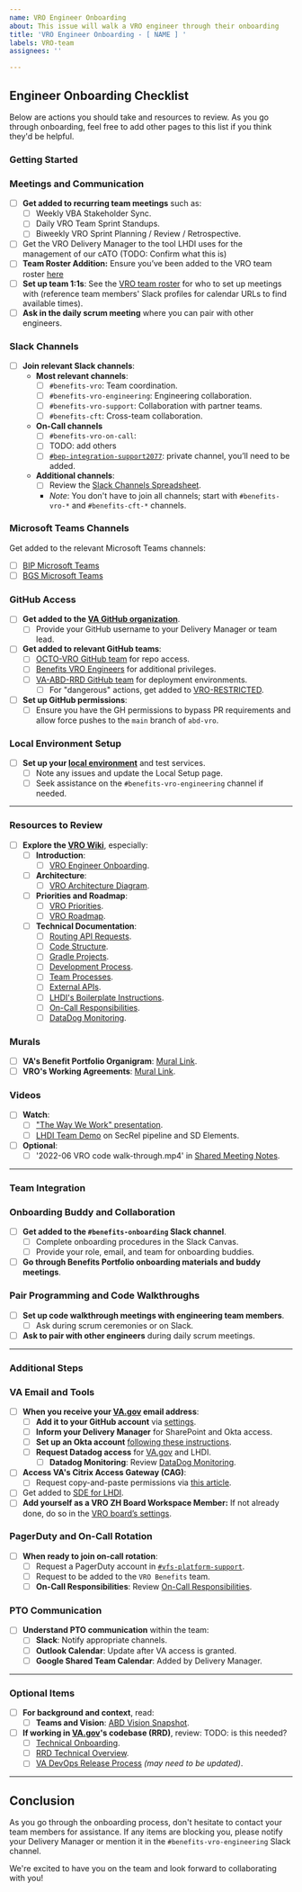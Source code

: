 ```yaml
---
name: VRO Engineer Onboarding
about: This issue will walk a VRO engineer through their onboarding
title: 'VRO Engineer Onboarding - [ NAME ] '
labels: VRO-team
assignees: ''

---
```


## Engineer Onboarding Checklist

Below are actions you should take and resources to review. As you go through onboarding, feel free to add other pages to this list if you think they'd be helpful.

### Getting Started

### Meetings and Communication

- [ ]  **Get added to recurring team meetings** such as:
    - [ ]  Weekly VBA Stakeholder Sync.
    - [ ]  Daily VRO Team Sprint Standups.
    - [ ]  Biweekly VRO Sprint Planning / Review / Retrospective.
- [ ]  Get the VRO Delivery Manager to the tool LHDI uses for the management of our cATO (TODO: Confirm what this is)
- [ ]  **Team Roster Addition:** Ensure you’ve been added to the VRO team roster [here](https://github.com/department-of-veterans-affairs/abd-vro/wiki/Virtual-Regional-Office-Overview)
- [ ]  **Set up team 1:1s**: See the [VRO team roster](https://github.com/department-of-veterans-affairs/abd-vro/wiki/Virtual-Regional-Office-Overview#-who-is-the-vro-team) for who to set up meetings with (reference team members' Slack profiles for calendar URLs to find available times).
- [ ]  **Ask in the daily scrum meeting** where you can pair with other engineers.

### Slack Channels

- [ ]  **Join relevant Slack channels**:
    - **Most relevant channels**:
        - [ ]  `#benefits-vro`: Team coordination.
        - [ ]  `#benefits-vro-engineering`: Engineering collaboration.
        - [ ]  `#benefits-vro-support`: Collaboration with partner teams.
        - [ ]  `#benefits-cft`: Cross-team collaboration.
    - **On-Call channels**
        - [ ]  `#benefits-vro-on-call`:
        - [ ]  TODO: add others
        - [ ]  [`#bep-integration-support2077`](https://dsva.slack.com/archives/C05DUAWDVRQ): private channel, you’ll need to be added.
    - **Additional channels**:
        - [ ]  Review the [Slack Channels Spreadsheet](https://docs.google.com/spreadsheets/d/1c3e6SVuhVz3q4bh1qf5jj25EmusCd3NVXhDjSIpr9yk/edit#gid=1020923043).
        - *Note*: You don't have to join all channels; start with `#benefits-vro-*` and `#benefits-cft-*` channels.

### Microsoft Teams Channels

 Get added to the relevant Microsoft Teams channels:

- [ ]  [BIP Microsoft Teams](https://teams.microsoft.com/l/entity/2a527703-1f6f-4559-a332-d8a7d288cd88/_djb2_msteams_prefix_3931627218?context=%7B%22subEntityId%22%3Anull%2C%22channelId%22%3A%2219%3A38316fe7e5bc49e8a984da519a70e1df%40thread.tacv2%22%7D&groupId=007f7821-5d9f-4f4f-b0fc-0e0a24ee625f&tenantId=e95f1b23-abaf-45ee-821d-b7ab251ab3bf&allowXTenantAccess=false)
- [ ]  [BGS Microsoft Teams](https://teams.microsoft.com/l/channel/19%3A38316fe7e5bc49e8a984da519a70e1df%40thread.tacv2/Product%20-%20BEP%20-%20General?groupId=007f7821-5d9f-4f4f-b0fc-0e0a24ee625f)

### GitHub Access

- [ ]  **Get added to the [VA GitHub organization](https://github.com/department-of-veterans-affairs/github-user-requests/issues/new/choose)**.
    - [ ]  Provide your GitHub username to your Delivery Manager or team lead.
- [ ]  **Get added to relevant GitHub teams**:
    - [ ]  [OCTO-VRO GitHub team](https://github.com/orgs/department-of-veterans-affairs/teams/octo-vro/members) for repo access.
    - [ ]  [Benefits VRO Engineers](https://github.com/orgs/department-of-veterans-affairs/teams/benefits-vro-engineers/members) for additional privileges.
    - [ ]  [VA-ABD-RRD GitHub team](https://github.com/orgs/department-of-veterans-affairs/teams/va-abd-rrd/members) for deployment environments.
        - [ ]  For "dangerous" actions, get added to [VRO-RESTRICTED](https://github.com/orgs/department-of-veterans-affairs/teams/vro-restricted/members).
- [ ]  **Set up GitHub permissions**:
    - [ ]  Ensure you have the GH permissions to bypass PR requirements and allow force pushes to the `main` branch of `abd-vro`.

### Local Environment Setup

- [ ]  **Set up your [local environment](https://github.com/department-of-veterans-affairs/abd-vro/wiki/Local-Setup)** and test services.
    - [ ]  Note any issues and update the Local Setup page.
    - [ ]  Seek assistance on the `#benefits-vro-engineering` channel if needed.

---

### Resources to Review

- [ ]  **Explore the [VRO Wiki](https://github.com/department-of-veterans-affairs/abd-vro/wiki)**, especially:
    - [ ]  **Introduction**:
        - [ ]  [VRO Engineer Onboarding](https://github.com/department-of-veterans-affairs/abd-vro/wiki/VRO-Engineer-Onboarding).
    - [ ]  **Architecture**:
        - [ ]  [VRO Architecture Diagram](https://github.com/department-of-veterans-affairs/abd-vro/wiki/VRO-Architecture-Diagram).
    - [ ]  **Priorities and Roadmap**:
        - [ ]  [VRO Priorities](https://github.com/department-of-veterans-affairs/abd-vro/wiki/VRO-priorities).
        - [ ]  [VRO Roadmap](https://github.com/department-of-veterans-affairs/abd-vro/wiki/VRO-v2-Roadmap).
    - [ ]  **Technical Documentation**:
        - [ ]  [Routing API Requests](https://github.com/department-of-veterans-affairs/abd-vro/wiki/Routing-API-requests).
        - [ ]  [Code Structure](https://github.com/department-of-veterans-affairs/abd-vro/wiki/Code-structure).
        - [ ]  [Gradle Projects](https://github.com/department-of-veterans-affairs/abd-vro/wiki/Code-structure#gradle-projects).
        - [ ]  [Development Process](https://github.com/department-of-veterans-affairs/abd-vro/wiki/Development-process).
        - [ ]  [Team Processes](https://github.com/department-of-veterans-affairs/abd-vro/wiki/Team%20Processes).
        - [ ]  [External APIs](https://github.com/department-of-veterans-affairs/abd-vro/wiki/External-APIs-to-interact-with-other-systems).
        - [ ]  [LHDI's Boilerplate Instructions](https://github.com/department-of-veterans-affairs/abd-vro/wiki/LHDI%27s-Boilerplate-Instructions).
        - [ ]  [On-Call Responsibilities](https://github.com/department-of-veterans-affairs/abd-vro/wiki/On-Call-Responsibilities).
        - [ ]  [DataDog Monitoring](https://github.com/department-of-veterans-affairs/abd-vro/wiki/DataDog-monitoring).

### Murals

- [ ]  **VA's Benefit Portfolio Organigram**: [Mural Link](https://app.mural.co/t/departmentofveteransaffairs9999/m/departmentofveteransaffairs9999/1678236223248/ef60b22feff4aa22c594256683b81988abc1f181?sender=u5e5c57ecc5136069f64f2819).
- [ ]  **VRO's Working Agreements**: [Mural Link](https://app.mural.co/t/departmentofveteransaffairs9999/m/departmentofveteransaffairs9999/1697222300764/071b9570f3bf4a8a678a547a8d3ccd9410e977df?sender=u5e5c57ecc5136069f64f2819).

### Videos

- [ ]  **Watch**:
    - [ ]  ["The Way We Work" presentation](https://us06web.zoom.us/rec/share/sHRSblAbF229tQpj7-Nqmmdi7Zb5bWclCd0lqMMdGAttuaJZDByZy8C7vi1BO9Mo.7XuVLn108mwIpnQj?startTime=1680030182000).
    - [ ]  [LHDI Team Demo](https://lighthouseva.slack.com/archives/C03UA9MV1EH/p1681327320119849?thread_ts=1681304404.488959&cid=C03UA9MV1EH) on SecRel pipeline and SD Elements.
- [ ]  **Optional**:
    - [ ]  '2022-06 VRO code walk-through.mp4' in [Shared Meeting Notes](https://dvagov.sharepoint.com/:f:/r/sites/vaabdvro/Shared%20Documents/VRO%20-%20Virtual%20Regional%20Office/Shared%20Meeting%20Notes?csf=1&web=1&e=0LcwED).

---

### Team Integration

### Onboarding Buddy and Collaboration

- [ ]  **Get added to the `#benefits-onboarding` Slack channel**.
    - [ ]  Complete onboarding procedures in the Slack Canvas.
    - [ ]  Provide your role, email, and team for onboarding buddies.
- [ ]  **Go through Benefits Portfolio onboarding materials and buddy meetings**.

### Pair Programming and Code Walkthroughs

- [ ]  **Set up code walkthrough meetings with engineering team members**.
    - [ ]  Ask during scrum ceremonies or on Slack.
- [ ]  **Ask to pair with other engineers** during daily scrum meetings.

---

### Additional Steps

### VA Email and Tools

- [ ]  **When you receive your [VA.gov](http://va.gov/) email address**:
    - [ ]  **Add it to your GitHub account** via [settings](https://github.com/settings/emails).
    - [ ]  **Inform your Delivery Manager** for SharePoint and Okta access.
    - [ ]  **Set up an Okta account** [following these instructions](https://dsva.slack.com/archives/C01U8EYHSEM/p1697220895678199).
    - [ ]  **Request Datadog access** for [VA.gov](http://va.gov/) and LHDI.
        - [ ]  **Datadog Monitoring**: Review [DataDog Monitoring](https://github.com/department-of-veterans-affairs/abd-vro/wiki/DataDog-monitoring).
- [ ]  **Access VA's Citrix Access Gateway (CAG)**:
    - [ ]  Request copy-and-paste permissions via [this article](https://yourit.va.gov/va?id=kb_article_view_yourit&sys_id=f96381201ba6a99048a36242604bcbcb&table=kb_knowledge).
- [ ]  Get added to [SDE for LHDI](https://sde.lighthouse.va.gov/bunits/va/abd-vro/abd-vro/tasks/phase/activities/).
- [ ]  **Add yourself as a VRO ZH Board Workspace Member:** If not already done, do so in the [VRO board’s settings](https://app.zenhub.com/workspaces/vro-team-6557e67173391c000e1409f3/board).

### PagerDuty and On-Call Rotation

- [ ]  **When ready to join on-call rotation**:
    - [ ]  Request a PagerDuty account in [`#vfs-platform-support`](https://dsva.slack.com/archives/CBU0KDSB1).
    - [ ]  Request to be added to the `VRO Benefits` team.
    - [ ]  **On-Call Responsibilities**: Review [On-Call Responsibilities](https://github.com/department-of-veterans-affairs/abd-vro/wiki/On-Call-Responsibilities).

### PTO Communication

- [ ]  **Understand PTO communication** within the team:
    - [ ]  **Slack**: Notify appropriate channels.
    - [ ]  **Outlook Calendar**: Update after VA access is granted.
    - [ ]  **Google Shared Team Calendar**: Added by Delivery Manager.

---

### Optional Items

- [ ]  **For background and context**, read:
    - [ ]  **Teams and Vision**: [ABD Vision Snapshot](https://dvagov.sharepoint.com/:p:/r/sites/HypertensionRapidDecisionPilot/_layouts/15/Doc.aspx?sourcedoc=%7B4A6FD69B-D04E-4CD8-879A-AE2C547B7A66%7D&file=ABD%20Vision%20Snapshot%20_%20May%202022.pptx&action=edit&mobileredirect=true).
- [ ]  **If working in [VA.gov](http://va.gov/)'s codebase (RRD)**, review: TODO: is this needed?
    - [ ]  [Technical Onboarding](https://dvagov.sharepoint.com/:b:/s/vaabdvro/ERtVkVHH1ShAimZQXPUOLrUB7MQvGRyFxXEuSBKO-mtZjw?e=OTccFK).
    - [ ]  [RRD Technical Overview](https://dvagov.sharepoint.com/:b:/s/vaabdvro/ERtVkVHH1ShAimZQXPUOLrUB7MQvGRyFxXEuSBKO-mtZjw?e=OTccFK).
    - [ ]  [VA DevOps Release Process](https://dvagov.sharepoint.com/:w:/s/vaabdvro/ES5f3QVSvsVJgPKRgz9_kfQBEYyQLif_ugcKs1FCDgF7nQ?e=cKFNOq) *(may need to be updated)*.

---

## Conclusion

As you go through the onboarding process, don't hesitate to contact your team members for assistance. If any items are blocking you, please notify your Delivery Manager or mention it in the `#benefits-vro-engineering` Slack channel.

We're excited to have you on the team and look forward to collaborating with you!

